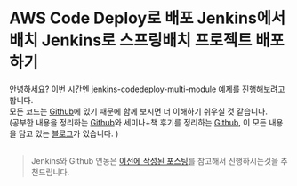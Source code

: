 # AWS Code Deploy로 배포 Jenkins에서 배치 Jenkins로 스프링배치 프로젝트 배포하기

안녕하세요? 이번 시간엔 jenkins-codedeploy-multi-module 예제를 진행해보려고 합니다.  
모든 코드는 [Github](https://github.com/jojoldu/blog-code/tree/master/jenkins-codedeploy-multi-module)에 있기 때문에 함께 보시면 더 이해하기 쉬우실 것 같습니다.  
(공부한 내용을 정리하는 [Github](https://github.com/jojoldu/blog-code)와 세미나+책 후기를 정리하는 [Github](https://github.com/jojoldu/review), 이 모든 내용을 담고 있는 [블로그](http://jojoldu.tistory.com/)가 있습니다. )<br/>
 
## 

> Jenkins와 Github 연동은 [이전에 작성된 포스팅](http://jojoldu.tistory.com/291)를 참고해서 진행하시는것을 추천드립니다.